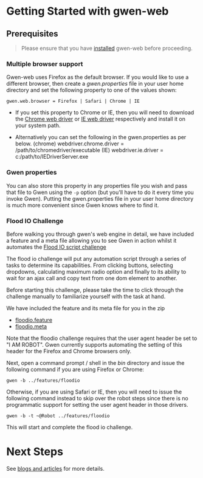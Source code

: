 Getting Started with gwen-web
=============================

Prerequisites
-------------

> Please ensure that you have [installed](../README.md#installation) 
> gwen-web before proceeding.
 
### Multiple browser support

Gwen-web uses Firefox as the default browser. If you would like to use a 
different browser, then create a _gwen.properties_ file in your user home 
directory and set the following property to one of the values shown: 

    gwen.web.browser = Firefox | Safari | Chrome | IE

- If you set this property to Chrome or IE, then you will need to download the 
  [Chrome web driver](http://code.google.com/p/selenium/wiki/ChromeDriver) 
  or 
  [IE web driver](https://code.google.com/p/selenium/wiki/InternetExplorerDriver) 
  respectively and install it on your system path.

- Alternatively you can set the following in the gwen.properties as per below.
    (chrome)  webdriver.chrome.driver = /path/to/chromedriver/executable
    (IE)      webdriver.ie.driver = c:/path/to/IEDriverServer.exe

### Gwen properties

You can also store this property in any properties file you wish and pass that 
file to Gwen using the `-p` option (but you'll have to do it every 
time you invoke Gwen). Putting the gwen.properties file in your user 
home directory is much more convenient since Gwen knows where to find it. 

### Flood IO Challenge

Before walking you through gwen's web engine in detail, we have included a 
feature and a meta file allowing you to see Gwen in action whilst it automates
the [Flood IO script challenge](https://challengers.flood.io/start)

The flood io challenge will put any automation script through a series of 
tasks to determine its capabilities.  From clicking buttons, selecting 
dropdowns, calculating maximum radio option and finally to its ability to 
wait for an ajax call and copy text from one dom element to another.

Before starting this challenge, please take the time to click through the 
challenge manually to familiarize yourself with the task at hand.

We have included the feature and its meta file for you in the zip 
  - [floodio.feature](../features/floodio/FloodIO.feature)
  - [floodio.meta](../features/floodio/FloodIO.meta) 


Note that the floodio challenge requires that the user agent header be set to 
"I AM ROBOT". Gwen currently supports automating the setting of this header for 
the Firefox and Chrome browsers only. 
 
Next, open a command prompt / shell in the _bin_ directory and issue the 
following command if you are using Firefox or Chrome:

```
gwen -b ../features/floodio
```

Otherwise, if you are using Safari or IE, then you will need to issue the 
following command instead to skip over the robot steps since there is no 
programmatic support for setting the user agent header in those drivers.

```
gwen -b -t ~@Robot ../features/floodio
```

This will start and complete the flood io challenge.

Next Steps
==========

See [blogs and articles](../README.md#blogs-and-articles) for more 
details.

